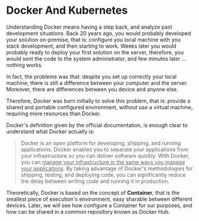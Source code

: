 # Docker And Kubernetes

Understanding Docker means having a step back, and analyze past development situations. Back 20 years ago, you would probably developed your solution on-premise, that is: configure you local machine with you stack development, and then starting to work. Weeks later you would probably ready to deploy your first solution on the server, therefore, you would sent the code to the system administrator, and few minutes later ... nothing works.

In fact, the problems was that: despite you set up correctly your local machine; there is still a difference between your computer and the server. Moreover, there are differences between you device and anyone else.

Therefore, Docker was born initially to solve this problem, that is: provide a shared and portable configured environment, without use a virtual machine, requiring more resources than Docker.

Docker's definition given by the official documentation, is enough clear to understand what Docker actually is:

> Docker is an open platform for developing, shipping, and running applications. Docker enables you to separate your applications from your infrastructure so you can deliver software quickly. With Docker, you can <ins>manage your infrastructure in the same ways you manage your applications</ins>. By taking advantage of Docker's methodologies for shipping, testing, and deploying code, you can significantly reduce the delay between writing code and running it in production.

Theoretically, Docker is based on the concept of **Container**, that is the smallest piece of execution's environment, easy sharable between different devices. Later, we will see how configure a Container for our purposes, and how can be shared in a common repository known as Docker Hub.


